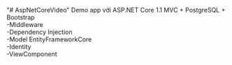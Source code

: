 "# AspNetCoreVideo" 
Demo app với ASP.NET Core 1.1 MVC + PostgreSQL + Bootstrap <br/>
-Middleware <br/>
-Dependency Injection <br/>
-Model EntityFrameworkCore <br/>
-Identity <br/>
-ViewComponent <br/>
